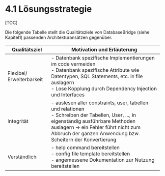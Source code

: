 # 4.1 Lösungsstrategie

[TOC]

Die folgende Tabelle stellt die Qualitätsziele von DatabaseBridge (siehe Kapitel1) passenden Architekturansätzen gegenüber.

| Qualitätsziel             | Motivation und Erläuterung                                   |
| ------------------------- | ------------------------------------------------------------ |
| Flexibel/ Erweiterbarkeit | - Datenbank spezifische Implementierungen im code vermeiden<br />- Datenbank spezifische Attribute wie Datentypen, SQL Statements, etc. in file auslagern<br />- Lose Kopplung durch Dependency Injection und Interfaces |
| Integrität                | - auslesen aller constraints, user, tabellen und relationen<br />- Schreiben der Tabellen, User, ..., in eigenständig ausführbare Methoden auslagern -> ein Fehler führt nicht zum Abbruch der ganzen Anwendung bzw. Scheitern der Konvertierung |
| Verständlich              | - help command bereitstellen<br />- config file template bereitstellen<br />- angemessene Dokumentation zur Nutzung bereitstellen |

